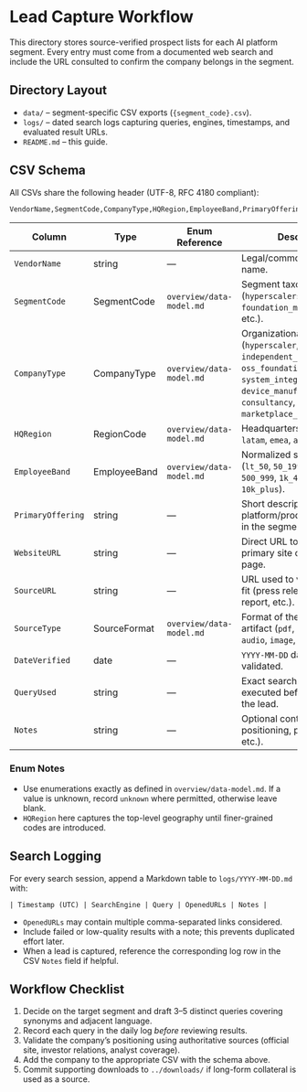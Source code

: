 # Lead Capture Workflow

This directory stores source-verified prospect lists for each AI platform segment. Every entry must come from a documented web search and include the URL consulted to confirm the company belongs in the segment.

## Directory Layout

- `data/` – segment-specific CSV exports (`{segment_code}.csv`).
- `logs/` – dated search logs capturing queries, engines, timestamps, and evaluated result URLs.
- `README.md` – this guide.

## CSV Schema

All CSVs share the following header (UTF-8, RFC 4180 compliant):

```
VendorName,SegmentCode,CompanyType,HQRegion,EmployeeBand,PrimaryOffering,WebsiteURL,SourceURL,SourceType,DateVerified,QueryUsed,Notes
```

| Column | Type | Enum Reference | Description |
| --- | --- | --- | --- |
| `VendorName` | string | — | Legal/common company name. |
| `SegmentCode` | SegmentCode | `overview/data-model.md` | Segment taxonomy code (`hyperscalers`, `foundation_model_providers`, etc.). |
| `CompanyType` | CompanyType | `overview/data-model.md` | Organizational archetype (`hyperscaler`, `independent_isv`, `startup`, `oss_foundation`, `system_integrator`, `device_manufacturer`, `consultancy`, `marketplace_operator`). |
| `HQRegion` | RegionCode | `overview/data-model.md` | Headquarters region (`na`, `latam`, `emea`, `apac`, `global`). |
| `EmployeeBand` | EmployeeBand | `overview/data-model.md` | Normalized size band (`lt_50`, `50_199`, `200_499`, `500_999`, `1k_4k`, `5k_9k`, `10k_plus`). |
| `PrimaryOffering` | string | — | Short descriptor of the AI platform/product positioned in the segment. |
| `WebsiteURL` | string | — | Direct URL to the vendor’s primary site or product page. |
| `SourceURL` | string | — | URL used to verify segment fit (press release, analyst report, etc.). |
| `SourceType` | SourceFormat | `overview/data-model.md` | Format of the verifying artifact (`pdf`, `html`, `video`, `audio`, `image`, `dataset`, `text`). |
| `DateVerified` | date | — | `YYYY-MM-DD` date the link was validated. |
| `QueryUsed` | string | — | Exact search query string executed before capturing the lead. |
| `Notes` | string | — | Optional context (unique positioning, pricing callouts, etc.). |

### Enum Notes

- Use enumerations exactly as defined in `overview/data-model.md`. If a value is unknown, record `unknown` where permitted, otherwise leave blank.
- `HQRegion` here captures the top-level geography until finer-grained codes are introduced.

## Search Logging

For every search session, append a Markdown table to `logs/YYYY-MM-DD.md` with:

```
| Timestamp (UTC) | SearchEngine | Query | OpenedURLs | Notes |
```

- `OpenedURLs` may contain multiple comma-separated links considered.
- Include failed or low-quality results with a note; this prevents duplicated effort later.
- When a lead is captured, reference the corresponding log row in the CSV `Notes` field if helpful.

## Workflow Checklist

1. Decide on the target segment and draft 3–5 distinct queries covering synonyms and adjacent language.
2. Record each query in the daily log *before* reviewing results.
3. Validate the company’s positioning using authoritative sources (official site, investor relations, analyst coverage).
4. Add the company to the appropriate CSV with the schema above.
5. Commit supporting downloads to `../downloads/` if long-form collateral is used as a source.
